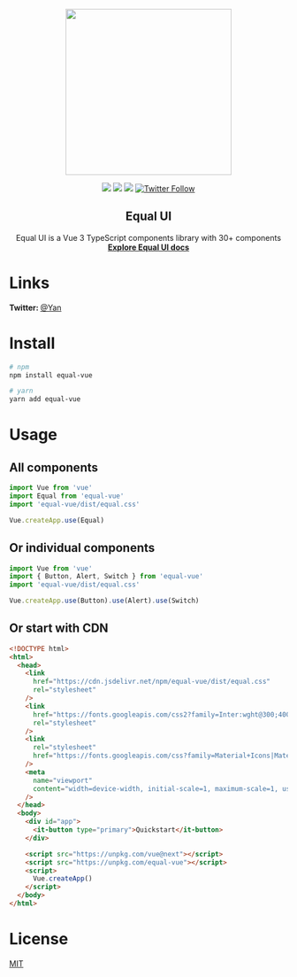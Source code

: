 <p align="center">
  <a href="https://quatrochan.github.io/Equal/">
    <img width="300" src="https://quatrochan.github.io/Equal/eqqqual.png">
  </a>

<p align="center">
<img src="https://img.shields.io/npm/v/equal-vue?color=blue">
<img src="https://img.shields.io/npm/l/equal-vue">
<img src="https://img.shields.io/npm/dw/equal-vue">

<a href="https://twitter.com/EqualVue">
    <img src="https://img.shields.io/twitter/follow/EqualVue?label=Equal%20Vue&style=social" alt="Twitter Follow">
</a>
</p>
</p>

<h2 align="center">
  Equal UI
</h2>

<div align="center">
Equal UI is a Vue 3 TypeScript components library with 30+ components 
<br>
  <a href="https://quatrochan.github.io/Equal/"><strong>Explore Equal UI docs</strong></a>
</div>

# Links

<b> Twitter: </b> [@Yan](https://twitter.com/k0mmsussertod)

# Install

```bash
# npm
npm install equal-vue
```

```bash
# yarn
yarn add equal-vue
```

# Usage

## All components

```js
import Vue from 'vue'
import Equal from 'equal-vue'
import 'equal-vue/dist/equal.css'

Vue.createApp.use(Equal)
```

## Or individual components

```js
import Vue from 'vue'
import { Button, Alert, Switch } from 'equal-vue'
import 'equal-vue/dist/equal.css'

Vue.createApp.use(Button).use(Alert).use(Switch)
```

## Or start with CDN

```html
<!DOCTYPE html>
<html>
  <head>
    <link
      href="https://cdn.jsdelivr.net/npm/equal-vue/dist/equal.css"
      rel="stylesheet"
    />
    <link
      href="https://fonts.googleapis.com/css2?family=Inter:wght@300;400;500;600;700;900&display=swap"
      rel="stylesheet"
    />
    <link
      rel="stylesheet"
      href="https://fonts.googleapis.com/css?family=Material+Icons|Material+Icons+Outlined"
    />
    <meta
      name="viewport"
      content="width=device-width, initial-scale=1, maximum-scale=1, user-scalable=no, minimal-ui"
    />
  </head>
  <body>
    <div id="app">
      <it-button type="primary">Quickstart</it-button>
    </div>

    <script src="https://unpkg.com/vue@next"></script>
    <script src="https://unpkg.com/equal-vue"></script>
    <script>
      Vue.createApp()
    </script>
  </body>
</html>
```

# License

[MIT](https://raw.githubusercontent.com/quatrochan/Equal/master/LICENSE)
